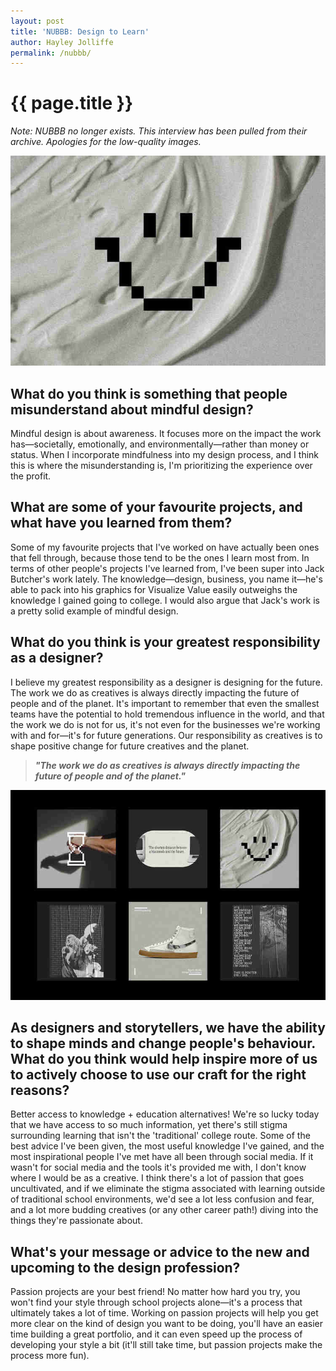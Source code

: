 ```yaml
---
layout: post
title: 'NUBBB: Design to Learn'
author: Hayley Jolliffe
permalink: /nubbb/
---
```


{{ page.title }}
================

*Note: NUBBB no longer exists. This interview has been pulled from their archive. Apologies for the low-quality images.*

![](/assets/images/nubbb1.jpg)

## What do you think is something that people misunderstand about mindful design?
Mindful design is about awareness. It focuses more on the impact the work has—societally, emotionally, and environmentally—rather than money or status. When I incorporate mindfulness into my design process, and I think this is where the misunderstanding is, I'm prioritizing the experience over the profit.

## What are some of your favourite projects, and what have you learned from them?
Some of my favourite projects that I've worked on have actually been ones that fell through, because those tend to be the ones I learn most from. In terms of other people's projects I've learned from, I've been super into Jack Butcher's work lately. The knowledge—design, business, you name it—he's able to pack into his graphics for Visualize Value easily outweighs the knowledge I gained going to college. I would also argue that Jack's work is a pretty solid example of mindful design.

## What do you think is your greatest responsibility as a designer?
I believe my greatest responsibility as a designer is designing for the future. The work we do as creatives is always directly impacting the future of people and of the planet. It's important to remember that even the smallest teams have the potential to hold tremendous influence in the world, and that the work we do is not for us, it's not even for the businesses we're working with and for—it's for future generations. Our responsibility as creatives is to shape positive change for future creatives and the planet.

> ***"The work we do as creatives is always directly impacting the future of people and of the planet."***

![](/assets/images/nubbb2.jpg)

## As designers and storytellers, we have the ability to shape minds and change people's behaviour. What do you think would help inspire more of us to actively choose to use our craft for the right reasons?
Better access to knowledge + education alternatives! We're so lucky today that we have access to so much information, yet there's still stigma surrounding learning that isn't the 'traditional' college route. Some of the best advice I've been given, the most useful knowledge I've gained, and the most inspirational people I've met have all been through social media. If it wasn't for social media and the tools it's provided me with, I don't know where I would be as a creative. I think there's a lot of passion that goes uncultivated, and if we eliminate the stigma associated with learning outside of traditional school environments, we'd see a lot less confusion and fear, and a lot more budding creatives (or any other career path!) diving into the things they're passionate about.

## What's your message or advice to the new and upcoming to the design profession?
Passion projects are your best friend! No matter how hard you try, you won't find your style through school projects alone—it's a process that ultimately takes a lot of time. Working on passion projects will help you get more clear on the kind of design you want to be doing, you'll have an easier time building a great portfolio, and it can even speed up the process of developing your style a bit (it'll still take time, but passion projects make the process more fun).

